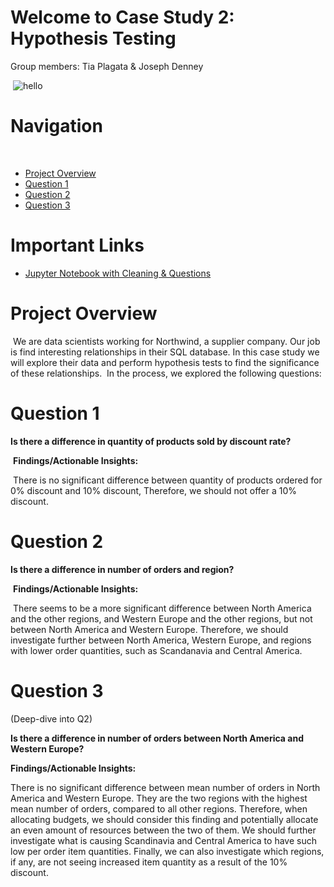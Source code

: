 # Welcome to Case Study 2: Hypothesis Testing
Group members:
Tia Plagata & Joseph Denney

​
![hello](https://media1.tenor.com/images/a29b98e67fea932ef3a0871bc64dab4b/tenor.gif?itemid=17392429)
​
# Navigation
​
* [Project Overview](#Project-Overview)
* [Question 1](#Question-1)
* [Question 2](#Question-2)
* [Question 3](#Question-3)
​
# Important Links
* [Jupyter Notebook with Cleaning & Questions]()
​
# Project Overview
​
We are data scientists working for Northwind, a supplier company. Our job is find interesting relationships in their SQL database. In this case study we will explore their data and perform hypothesis tests to find the significance of these relationships.
​
In the process, we explored the following questions: 
​
# Question 1
**Is there a difference in quantity of products sold by discount rate?**

​
**Findings/Actionable Insights:**

​
There is no significant difference between quantity of products ordered for 0% discount and 10% discount, Therefore, we should not offer a 10% discount.
​
# Question 2
**Is there a difference in number of orders and region?**

​
**Findings/Actionable Insights:**

​
There seems to be a more significant difference between North America and the other regions, and Western Europe and the other regions, but not between North America and Western Europe. Therefore, we should investigate further between North America, Western Europe, and regions with lower order quantities, such as Scandanavia and Central America. 
​
# Question 3
(Deep-dive into Q2)
​

**Is there a difference in number of orders between North America and Western Europe?**
​

**Findings/Actionable Insights:**

There is no significant difference between mean number of orders in North America and Western Europe. They are the two regions with the highest mean number of orders, compared to all other regions. Therefore, when allocating budgets, we should consider this finding and potentially allocate an even amount of resources between the two of them. We should further investigate what is causing Scandinavia and Central America to have such low per order item quantities. Finally, we can also investigate which regions, if any, are not seeing increased item quantity as a result of the 10% discount.  





